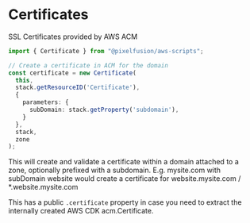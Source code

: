 # Certificates

SSL Certificates provided by AWS ACM

```typescript
import { Certificate } from "@pixelfusion/aws-scripts";

// Create a certificate in ACM for the domain
const certificate = new Certificate(
  this,
  stack.getResourceID('Certificate'),
  {
    parameters: {
      subDomain: stack.getProperty('subdomain'),
    }
  },
  stack,
  zone
);
```

This will create and validate a certificate within a domain attached to a zone,
optionally prefixed with a subdomain. E.g. mysite.com with subDomain website
would create a certificate for website.mysite.com / *.website.mysite.com

This has a public `.certificate` property in case you need to extract
the internally created AWS CDK acm.Certificate.

